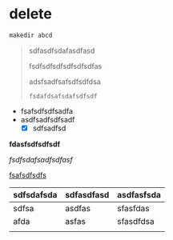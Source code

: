 # delete

```go
makedir abcd
```

> sdfasdfsdafasdfasd
>
> fsdfsdfsdfsdfsdfsdfas
>
> adsfsadfsafsdfsdfdsa
>
> `fsdafdsafsdafsdfsdf`

- fsafsdfsdfsadfa
- asdfsadfsdfsadf
  - [x] sdfsadfsd

**fdasfsdfsdfsdf**

*fsdfsdafsadfsdfasf*

[fsafsdfsdfs]()

| sdfsdafsda | sdfasdfasd | asdfasfsda |
| ---------- | ---------- | ---------- |
| sdfsa      | asdfas     | sfasfdas   |
| afda       | asfas      | sfasdfdsa  |
|            |            |            |


